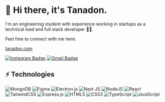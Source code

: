 <h1>👋 Hi there, it's Tanadon.</h1>
<p>
 I'm an engineering student with experience working in startups as a technical lead and full stack developer 👩‍💻.
</p>
<p>
Feel free to connect with me here:
</p>
<a href="https://tanadon.com">tanadon.com</a>
<br />

[![Instagram Badge](https://img.shields.io/badge/-poonisnotconcrete-purple?style=flat-square&logo=instagram&logoColor=white&link=https://www.instagram.com/poonisnotconcrete/)](https://www.instagram.com/poonisnotconcrete/)
[![Gmail Badge](https://img.shields.io/badge/-tanadon.santisan@gmail.com-c14438?style=flat-square&logo=Gmail&logoColor=white&link=mailto:tanadon.santisan@gmail.com)](mailto:tanadon.santisan@gmail.com)

<h2>⚡ Technologies</h2>

![MongoDB](https://img.shields.io/badge/MongoDB-%234ea94b.svg?style=for-the-badge&logo=mongodb&logoColor=white)
![Figma](https://img.shields.io/badge/figma-%23F24E1E.svg?style=for-the-badge&logo=figma&logoColor=white)
![Electron.js](https://img.shields.io/badge/Electron-191970?style=for-the-badge&logo=Electron&logoColor=white)
![Next JS](https://img.shields.io/badge/Next-black?style=for-the-badge&logo=next.js&logoColor=white)
![NodeJS](https://img.shields.io/badge/node.js-6DA55F?style=for-the-badge&logo=node.js&logoColor=white)
![React](https://img.shields.io/badge/react-%2320232a.svg?style=for-the-badge&logo=react&logoColor=%2361DAFB)
![TailwindCSS](https://img.shields.io/badge/tailwindcss-%2338B2AC.svg?style=for-the-badge&logo=tailwind-css&logoColor=white)
![Express.js](https://img.shields.io/badge/express.js-%23404d59.svg?style=for-the-badge&logo=express&logoColor=%2361DAFB)
![HTML5](https://img.shields.io/badge/html5-%23E34F26.svg?style=for-the-badge&logo=html5&logoColor=white)
![CSS3](https://img.shields.io/badge/css3-%231572B6.svg?style=for-the-badge&logo=css3&logoColor=white)
![TypeScript](https://img.shields.io/badge/typescript-%23007ACC.svg?style=for-the-badge&logo=typescript&logoColor=white)
![JavaScript](https://img.shields.io/badge/javascript-%23323330.svg?style=for-the-badge&logo=javascript&logoColor=%23F7DF1E)

